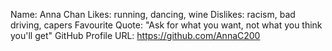 Name: Anna Chan
Likes: running, dancing, wine
Dislikes: racism, bad driving, capers
Favourite Quote: "Ask for what you want, not what you think you'll get"
GitHub Profile URL: https://github.com/AnnaC200 
